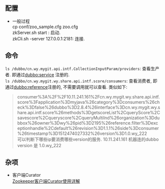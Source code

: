 ## 配置 ##
  * 一般过程  
  cp conf/zoo_sample.cfg zoo.cfg  
  zkServer.sh start : 启动.  
  zkCli.sh -server 127.0.0.1:2181: 连接.  

## 命令 ##
  `ls /dubbo/cn.wy.mygit.api.intf.CollectionInputParam/providers`: 查看生产者. 即通过<dubbo:service> 注册的.  
  `ls /dubbo/cn.wy.mygit.wy.share.api.intf.score/consumers`: 查看消费者, 即通过<dubbo:reference>注册的, 不需要调用就可以查看. 类似如下:
  > consumer%3A%2F%2F10.11.241.161%2Fcn.wy.mygit.wy.share.api.intf.score%3Fapplication%3Dmyjava%26category%3Dconsumers%26check%3Dfalse%26dubbo%3D2.8.4%26interface%3Dcn.wy.mygit.wy.share.api.intf.score%26methods%3DgetscoreList%2CqueryScore%2Csavescore%2Cqueryscore%2CqueryMultiInd%26organization%3Ddubbox%26owner%3Dwy%26pid%3D2195%26reference.filter%3Dexceptionhandle%2Cdefault%26revision%3D1.1.1%26side%3Dconsumer%26timestamp%3D1512474027332%26version%3D1.0.wy_222  
   可以判断下哪些ip要消费哪些version的服务.  10.11.241.161 机器连的dubbo version 是 1.0.wy_222

## 杂项 ##
  * 客户端Curator  
  [Zookeeper客户端Curator使用详解](http://www.jianshu.com/p/70151fc0ef5d)  
